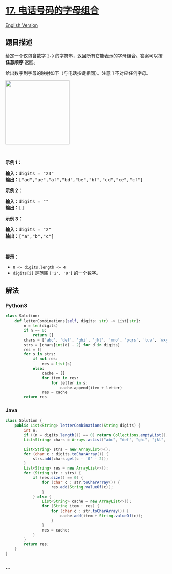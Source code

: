 # [17. 电话号码的字母组合](https://leetcode-cn.com/problems/letter-combinations-of-a-phone-number)

[English Version](https://github.com/yanglr/leetcode-ac/blob/master/assets/0000-0099/0017.Letter%20Combinations%20of%20a%20Phone%20Number/README_EN.md)

## 题目描述

<!-- 这里写题目描述 -->

<p>给定一个仅包含数字 <code>2-9</code> 的字符串，返回所有它能表示的字母组合。答案可以按 <strong>任意顺序</strong> 返回。</p>

<p>给出数字到字母的映射如下（与电话按键相同）。注意 1 不对应任何字母。</p>

<p><img src="https://cdn.jsdelivr.net/gh/yanglr/leetcode-ac@master/assets/0000-0099/0017.Letter%20Combinations%20of%20a%20Phone%20Number/images/17_telephone_keypad.png" style="width: 200px;" /></p>

<p> </p>

<p><strong>示例 1：</strong></p>

<pre>
<strong>输入：</strong>digits = "23"
<strong>输出：</strong>["ad","ae","af","bd","be","bf","cd","ce","cf"]
</pre>

<p><strong>示例 2：</strong></p>

<pre>
<strong>输入：</strong>digits = ""
<strong>输出：</strong>[]
</pre>

<p><strong>示例 3：</strong></p>

<pre>
<strong>输入：</strong>digits = "2"
<strong>输出：</strong>["a","b","c"]
</pre>

<p> </p>

<p><strong>提示：</strong></p>

<ul>
	<li><code>0 <= digits.length <= 4</code></li>
	<li><code>digits[i]</code> 是范围 <code>['2', '9']</code> 的一个数字。</li>
</ul>


## 解法

<!-- 这里可写通用的实现逻辑 -->

<!-- tabs:start -->

### **Python3**

<!-- 这里可写当前语言的特殊实现逻辑 -->

```python
class Solution:
    def letterCombinations(self, digits: str) -> List[str]:
        n = len(digits)
        if n == 0:
            return []
        chars = ['abc', 'def', 'ghi', 'jkl', 'mno', 'pqrs', 'tuv', 'wxyz']
        strs = [chars[int(d) - 2] for d in digits]
        res = []
        for s in strs:
            if not res:
                res = list(s)
            else:
                cache = []
                for item in res:
                    for letter in s:
                        cache.append(item + letter)
                res = cache
        return res
```

### **Java**

<!-- 这里可写当前语言的特殊实现逻辑 -->

```java
class Solution {
    public List<String> letterCombinations(String digits) {
        int n;
        if ((n = digits.length()) == 0) return Collections.emptyList();
        List<String> chars = Arrays.asList("abc", "def", "ghi", "jkl", "mno", "pqrs", "tuv", "wxyz");

        List<String> strs = new ArrayList<>();
        for (char c : digits.toCharArray()) {
            strs.add(chars.get(c - '0' - 2));
        }
        List<String> res = new ArrayList<>();
        for (String str : strs) {
            if (res.size() == 0) {
                for (char c : str.toCharArray()) {
                    res.add(String.valueOf(c));
                }
            } else {
                List<String> cache = new ArrayList<>();
                for (String item : res) {
                    for (char c : str.toCharArray()) {
                        cache.add(item + String.valueOf(c));
                    }
                }
                res = cache;
            }
        }
        return res;
    }
}
```

### **...**

```

```

<!-- tabs:end -->

